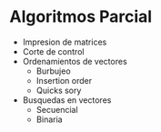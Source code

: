 # Algoritmos Parcial

- Impresion de matrices
- Corte de control
- Ordenamientos de vectores
  - Burbujeo
  - Insertion order
  - Quicks sory
- Busquedas en vectores
  - Secuencial
  - Binaria

